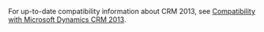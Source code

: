 For up-to-date compatibility information about CRM 2013, see [Compatibility with Microsoft Dynamics CRM 2013](https://support.microsoft.com/en-us/kb/3005167).